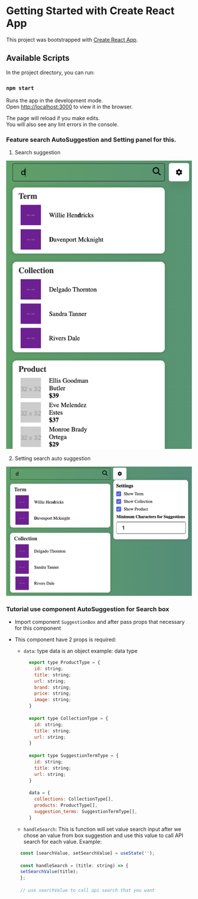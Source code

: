 # Getting Started with Create React App

This project was bootstrapped with [Create React App](https://github.com/facebook/create-react-app).

## Available Scripts

In the project directory, you can run:

### `npm start`

Runs the app in the development mode.\
Open [http://localhost:3000](http://localhost:3000) to view it in the browser.

The page will reload if you make edits.\
You will also see any lint errors in the console.

### Feature search AutoSuggestion and Setting panel for this.

1. Search suggestion

![Alt text](image.png)

2. Setting search auto suggestion

![Alt text](image-1.png)

### Tutorial use component AutoSuggestion for Search box

- Import component `SuggestionBox` and after pass props that necessary for this component

- This component have 2 props is required: 
  - `data`: type data is an object
    example: data type
    ```javascript
      export type ProductType = {
        id: string;
        title: string;
        url: string;
        brand: string;
        price: string;
        image: string;
      }

      export type CollectionType = {
        id: string;
        title: string;
        url: string;
      }

      export type SuggestionTermType = {
        id: string;
        title: string;
        url: string;
      }

      data = {
        collections: CollectionType[],
        products: ProductType[],
        suggestion_terms: SuggestionTermType[],
      }
    ```

  - `handleSearch`: This is function will set value search input after we chose an value from box suggestion and use this value to call API search for each value.
  Example: 
  ```javascript
    const [searchValue, setSearchValue] = useState('');

    const handleSearch = (title: string) => {
    setSearchValue(title);
    };

    // use searchValue to call api search that you want
  ```
